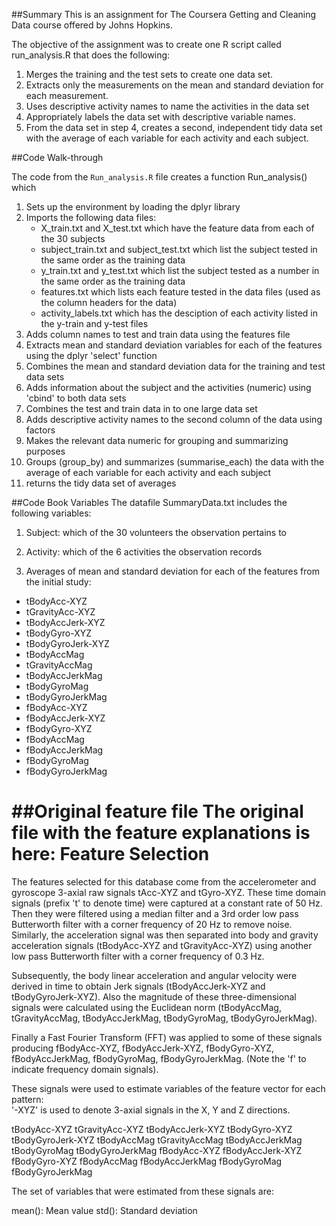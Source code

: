 ##Summary
This is an assignment for The Coursera Getting and Cleaning Data course offered by Johns Hopkins.

The objective of the assignment was to create one R script called run_analysis.R that does the following:

1. Merges the training and the test sets to create one data set.
2. Extracts only the measurements on the mean and standard deviation for each measurement. 
3. Uses descriptive activity names to name the activities in the data set
4. Appropriately labels the data set with descriptive variable names. 
5. From the data set in step 4, creates a second, independent tidy data set with the average of each variable for each activity and each subject.

##Code Walk-through

The code from the `Run_analysis.R` file creates a function Run_analysis() which 

1. Sets up the environment by loading the dplyr library
2. Imports the following data files:
    - X_train.txt and X_test.txt which have the feature data from each of the 30 subjects
    - subject_train.txt and subject_test.txt which list the subject tested in the same order as the training data
    - y_train.txt and y_test.txt which list the subject tested as a number in the same order as the training data
    - features.txt which lists each feature tested in the data files (used as the column headers for the data)
    - activity_labels.txt which has the desciption of each activity listed in the y-train and y-test files
3. Adds column names to test and train data using the features file
4. Extracts mean and standard deviation variables for each of the features using the dplyr 'select' function
6. Combines the mean and standard deviation data for the training and test data sets
6. Adds information about the subject and the activities (numeric) using 'cbind' to both data sets
7. Combines the test and train data in to one large data set
8. Adds descriptive activity names to the second column of the data using factors
9. Makes the relevant data numeric for grouping and summarizing purposes
10. Groups (group_by) and summarizes (summarise_each) the data with the average of each variable for each activity and each subject
11. returns the tidy data set of averages

##Code Book Variables
The datafile SummaryData.txt includes the following variables:

1. Subject: which of the 30 volunteers the observation pertains to

2. Activity: which of the 6 activities the observation records

3. Averages of mean and standard deviation for each of the features from the initial study:

  - tBodyAcc-XYZ
  - tGravityAcc-XYZ
  - tBodyAccJerk-XYZ
  - tBodyGyro-XYZ
  - tBodyGyroJerk-XYZ
  - tBodyAccMag
  - tGravityAccMag
  - tBodyAccJerkMag
  - tBodyGyroMag
  - tBodyGyroJerkMag
  - fBodyAcc-XYZ
  - fBodyAccJerk-XYZ
  - fBodyGyro-XYZ
  - fBodyAccMag
  - fBodyAccJerkMag
  - fBodyGyroMag
  - fBodyGyroJerkMag


##Original feature file
The original file with the feature explanations is here:
Feature Selection 
=================

The features selected for this database come from the accelerometer and gyroscope 3-axial raw signals tAcc-XYZ and tGyro-XYZ. These time domain signals (prefix 't' to denote time) were captured at a constant rate of 50 Hz. Then they were filtered using a median filter and a 3rd order low pass Butterworth filter with a corner frequency of 20 Hz to remove noise. Similarly, the acceleration signal was then separated into body and gravity acceleration signals (tBodyAcc-XYZ and tGravityAcc-XYZ) using another low pass Butterworth filter with a corner frequency of 0.3 Hz. 

Subsequently, the body linear acceleration and angular velocity were derived in time to obtain Jerk signals (tBodyAccJerk-XYZ and tBodyGyroJerk-XYZ). Also the magnitude of these three-dimensional signals were calculated using the Euclidean norm (tBodyAccMag, tGravityAccMag, tBodyAccJerkMag, tBodyGyroMag, tBodyGyroJerkMag). 

Finally a Fast Fourier Transform (FFT) was applied to some of these signals producing fBodyAcc-XYZ, fBodyAccJerk-XYZ, fBodyGyro-XYZ, fBodyAccJerkMag, fBodyGyroMag, fBodyGyroJerkMag. (Note the 'f' to indicate frequency domain signals). 

These signals were used to estimate variables of the feature vector for each pattern:  
'-XYZ' is used to denote 3-axial signals in the X, Y and Z directions.

tBodyAcc-XYZ
tGravityAcc-XYZ
tBodyAccJerk-XYZ
tBodyGyro-XYZ
tBodyGyroJerk-XYZ
tBodyAccMag
tGravityAccMag
tBodyAccJerkMag
tBodyGyroMag
tBodyGyroJerkMag
fBodyAcc-XYZ
fBodyAccJerk-XYZ
fBodyGyro-XYZ
fBodyAccMag
fBodyAccJerkMag
fBodyGyroMag
fBodyGyroJerkMag

The set of variables that were estimated from these signals are: 

mean(): Mean value
std(): Standard deviation
